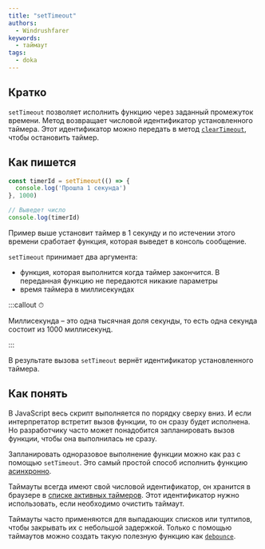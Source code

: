 ```yaml
---
title: "setTimeout"
authors:
  - Windrushfarer
keywords:
  - таймаут
tags:
  - doka
---
```


## Кратко

`setTimeout` позволяет исполнить функцию через заданный промежуток времени. Метод возвращает числовой идентификатор установленного таймера. Этот идентификатор можно передать в метод [`clearTimeout`](/js/cleartimeout), чтобы остановить таймер.

## Как пишется

```js
const timerId = setTimeout(() => {
  console.log('Прошла 1 секунда')
}, 1000)

// Выведет число
console.log(timerId)
```

Пример выше установит таймер в 1 секунду и по истечении этого времени сработает функция, которая выведет в консоль сообщение.

`setTimeout` принимает два аргумента:
- функция, которая выполнится когда таймер закончится. В переданная функцию не передаются никакие параметры
- время таймера в миллисекундах

:::callout ⏱

Миллисекунда – это одна тысячная доля секунды, то есть одна секунда состоит из 1000 миллисекунд.

:::

В результате вызова `setTimeout` вернёт идентификатор установленного таймера.

## Как понять

В JavaScript весь скрипт выполняется по порядку сверху вниз. И если интерпретатор встретит вызов функции, то он сразу будет исполнена. Но разработчику часто может понадобится запланировать вызов функции, чтобы она выполнилась не сразу.

Запланировать одноразовое выполнение функции можно как раз с помощью `setTimeout`. Это самый простой способ исполнить функцию [асинхронно](/js/async-in-js).

Таймауты всегда имеют свой числовой идентификатор, он хранится в браузере в [списке активных таймеров](https://html.spec.whatwg.org/multipage/timers-and-user-prompts.html#list-of-active-timers). Этот идентификатор нужно использовать, если необходимо очистить таймаут.

Таймауты часто применяются для выпадающих списков или тултипов, чтобы закрывать их с небольшой задержкой. Только с помощью таймаутов можно создать такую полезную функцию как [`debounce`](/js/debounce).
